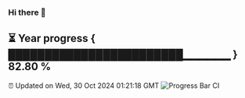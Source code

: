 ### Hi there 👋
⏳ Year progress { ████████████████████████▁▁▁▁▁▁ } 82.80 %
---
⏰ Updated on Wed, 30 Oct 2024 01:21:18 GMT
![Progress Bar CI](https://github.com/liununu/liununu/workflows/Progress%20Bar%20CI/badge.svg)
